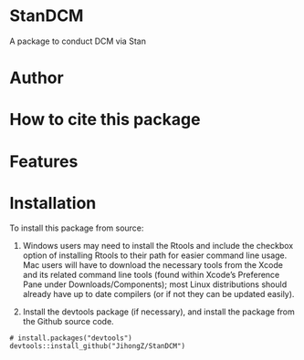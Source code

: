 # StanDCM
A package to conduct DCM via Stan


# Author

# How to cite this package

# Features

# Installation

To install this package from source:

1. Windows users may need to install the Rtools and include the checkbox option of installing Rtools to their path for easier command line usage. Mac users will have to download the necessary tools from the Xcode and its related command line tools (found within Xcode’s Preference Pane under Downloads/Components); most Linux distributions should already have up to date compilers (or if not they can be updated easily).

2. Install the devtools package (if necessary), and install the package from the Github source code.

```
# install.packages("devtools")
devtools::install_github("JihongZ/StanDCM")
```

